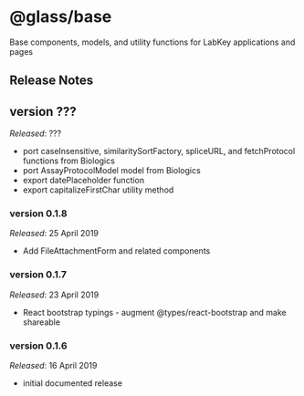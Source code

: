 # @glass/base

Base components, models, and utility functions for LabKey applications and pages

## Release Notes ##

## version ???
*Released*: ???
* port caseInsensitive, similaritySortFactory, spliceURL, and fetchProtocol functions from Biologics
* port AssayProtocolModel model from Biologics
* export datePlaceholder function
* export capitalizeFirstChar utility method

### version 0.1.8
*Released*: 25 April 2019
* Add FileAttachmentForm and related components

### version 0.1.7
*Released*: 23 April 2019
* React bootstrap typings - augment @types/react-bootstrap and make shareable

### version 0.1.6
*Released*: 16 April 2019
* initial documented release



